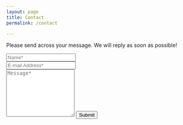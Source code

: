 ```yaml
---
layout: page
title: Contact
permalink: /contact

---
```


<form action="" id="contact-form" method="POST">    
  <p class="mb-4">Please send across your message. We will reply as soon as possible!</p>
  <div class="form-group row">
    <div class="col-md-6">
  
  <input class="form-control" type="text" name="contact-name" id="contact-name" placeholder="Name*" required>
    </div>
    <div class="col-md-6">
  
  <input class="form-control" type="email" name="contact-email" id="contact-email" placeholder="E-mail Address*" required>
  
  </div>
  </div>
  <textarea rows="8" class="form-control mb-3" name="contact-message" id="contact-message" placeholder="Message*" required></textarea> 
  <button class="btn btn-success" type="contact-submit" value="Send">Submit</button>
  <br />
  <br />
  <div id="contact-response" class="alert alert-success" style="display:none">
    <strong>Success!!</strong> Thank you for getting in touch.
  </div>
</form>

<br/>
<br/>
<br/>
<br/>

<script>
  document.getElementById('contact-form').addEventListener('submit', function(e) {
    e.preventDefault(); //to prevent form submission
    var contactName = document.getElementById('contact-name').value
    var contactEmail = document.getElementById('contact-email').value
    var contactMessage = document.getElementById('contact-message').value
    var url = `https://docs.google.com/forms/d/e/1FAIpQLScWwsp5Kdb3gX7eJiBV1WDqcxI8t2phM0DH_LaCpTFAKc0AeA/formResponse?usp=pp_url&entry.362079096=${contactName}&entry.897438814=${contactEmail}&entry.523981948=${contactMessage}&submit=Submit` 
    fetch(url) 
      .then(data => console.log(data)) 
      .then(res => document.getElementById("contact-response").style.display = "block")
    document.getElementById("contact-response").style.display = "block"

    // set values to null
    document.getElementById('contact-name').value = ''
    document.getElementById('contact-email').value = ''
    document.getElementById('contact-message').value = ''
  })
</script>


<!--
$('#contact-submit').click(function(e) {
  e.preventDefault()
  console.log("asdasd")
  var contactName = $('#contact-name').val();
  var contactEmail = $('#contact-email').val();
  var contactMessage = $('#contact-message').val();
  var url = "https://docs.google.com/forms/d/e/1FAIpQLScWwsp5Kdb3gX7eJiBV1WDqcxI8t2phM0DH_LaCpTFAKc0AeA/formResponse?usp=pp_url"
  var data = {
    'entry.362079096': contactName,
    'entry.897438814': contactEmail,

'entry.523981948': contactMessage,
  };
  $.ajax({
    type: "POST",
    url: url,
    dataType: "json",
    data: data,
    statusCode: {

0: function() {
                    console.log("unknown");
                    window.location.href = "contact_confirm/index.html";
            },
            200: function() {
                    console.log("success");
                    window.location.href = "contact_confirm/index.html";
            }

}

})
})
-->

